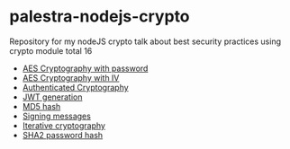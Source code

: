 # palestra-nodejs-crypto
Repository for my nodeJS crypto talk about best security practices using crypto module
total 16

- [AES Cryptography with password](./aes-encrypt)
- [AES Cryptography with IV](./aes-encrypt-iv)
- [Authenticated Cryptography](./gcm-signed)
- [JWT generation](./jwt)
- [MD5 hash](./md5-hash)
- [Signing messages](./message-sign)
- [Iterative cryptography](./pbkdf2-iteration)
- [SHA2 password hash](./sha-hash)
